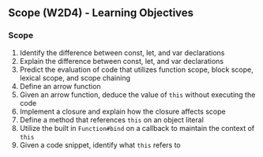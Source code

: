 ## Scope (W2D4) - Learning Objectives

### Scope
1. Identify the difference between const, let, and var declarations
2. Explain the difference between const, let, and var declarations
3. Predict the evaluation of code that utilizes function scope, block scope, lexical scope, and scope chaining
4. Define an arrow function
5. Given an arrow function, deduce the value of `this` without executing the code
6. Implement a closure and explain how the closure affects scope
7. Define a method that references `this` on an object literal
8. Utilize the built in `Function#bind` on a callback to maintain the context of `this`
9. Given a code snippet, identify what `this` refers to
